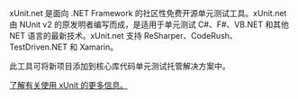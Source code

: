 ﻿xUnit.net 是面向 .NET Framework 的社区性免费开源单元测试工具。xUnit.net 由 NUnit v2 的原发明者编写而成，是适用于单元测试 C#、F#、VB.NET 和其他 NET 语言的最新技术。xUnit.net 支持 ReSharper、CodeRush、TestDriven.NET 和 Xamarin。

此工具可将新项目添加到核心库代码单元测试托管解决方案中。

[了解有关使用 xUnit 的更多信息。](https://xunit.github.io/)
